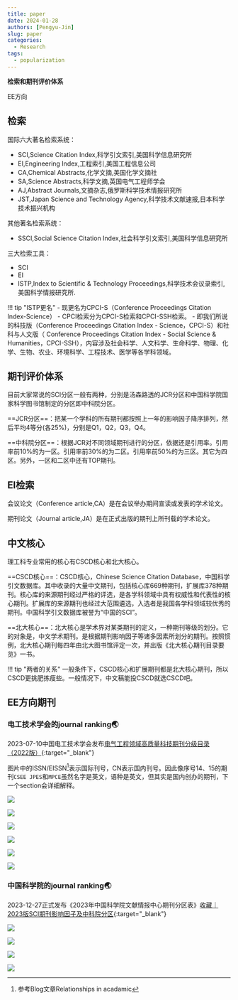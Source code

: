 ```yaml
---
title: paper
date: 2024-01-28
authors: [Pengyu-Jin]
slug: paper
categories:
  - Research
tags:
  - popularization
---
```


**检索和期刊评价体系**

EE方向

<!-- more -->

## 检索
国际六大著名检索系统：

- SCI,Science Citation Index,科学引文索引,美国科学信息研究所
- EI,Engineering Index,工程索引,美国工程信息公司
- CA,Chemical Abstracts,化学文摘,美国化学文摘社
- SA,Science Abstracts,科学文摘,英国电气工程师学会
- AJ,Abstract Journals,文摘杂志,俄罗斯科学技术情报研究所
- JST,Japan Science and Technology Agency,科学技术文献速报,日本科学技术振兴机构

其他著名检索系统：

- SSCI,Social Science Citation Index,社会科学引文索引,美国科学信息研究所

三大检索工具：

- SCI
- EI
- ISTP,Index to Scientific & Technology Proceedings,科学技术会议录索引,美国科学情报研究所.

!!! tip "ISTP更名"
    - 现更名为CPCI-S（Conference Proceedings Citation Index-Science）
    - CPCI检索分为CPCI-S检索和CPCI-SSH检索。
    - 即我们所说的科技版（Conference Proceedings Citation Index - Science，CPCI-S）和社科与人文版（ Conference Proceedings Citation Index - Social Science & Humanities，CPCI-SSH），内容涉及社会科学、人文科学、生命科学、物理、化学、生物、农业、环境科学、工程技术、医学等各学科领域。


## 期刊评价体系
目前大家常说的SCI分区一般有两种，分别是汤森路透的JCR分区和中国科学院国家科学图书馆制定的分区即中科院分区。

==JCR分区==：把某一个学科的所有期刊都按照上一年的影响因子降序排列，然后平均4等分(各25%)，分别是Q1，Q2，Q3，Q4。

==中科院分区==：根据JCR对不同领域期刊进行的分区，依据还是引用率。引用率前10%的为一区。引用率前30%的为二区。引用率前50%的为三区。其它为四区。另外，一区和二区中还有TOP期刊。

## EI检索
会议论文（Conference article,CA）是在会议举办期间宣读或发表的学术论文。

期刊论文（Journal article,JA）是在正式出版的期刊上所刊载的学术论文。


## 中文核心
理工科专业常用的核心有CSCD核心和北大核心。

==CSCD核心==：CSCD核心，Chinese Science Citation Database，中国科学引文数据库。其中收录的大量中文期刊，包括核心库669种期刊，扩展库378种期刊。核心库的来源期刊经过严格的评选，是各学科领域中具有权威性和代表性的核心期刊。扩展库的来源期刊也经过大范围遴选，入选者是我国各学科领域较优秀的期刊。中国科学引文数据库被誉为“中国的SCI”。

==北大核心==：北大核心是学术界对某类期刊的定义，一种期刊等级的划分。它的对象是，中文学术期刊。是根据期刊影响因子等诸多因素所划分的期刊。按照惯例，北大核心期刊每四年由北大图书馆评定一次，并出版《北大核心期刊目录要览》一书。

!!! tip "两者的关系"
    一般条件下，CSCD核心和扩展期刊都是北大核心期刊，所以CSCD更挑肥拣瘦些。一般情况下，中文稿能投CSCD就选CSCD吧。

## EE方向期刊
### 电工技术学会的journal ranking🌏
2023-07-10中国电工技术学会发布[电气工程领域高质量科技期刊分级目录（2022版）](https://www.ces.org.cn/html/report/23070728-1.htm){:target="_blank"}

图片中的ISSN/EISSN[^1]表示国际刊号，CN表示国内刊号。因此像序号14、15的期刊`CSEE JPES`和`MPCE`虽然名字是英文，语种是英文，但其实是国内创办的期刊，下一个section会详细解释。

[^1]:参考Blog文章Relationships in acadamic

![](https://cdn.jsdelivr.net/gh/Jin-Pengyu/image-bed/img/%E5%B1%8F%E5%B9%95%E6%88%AA%E5%9B%BE%202024-01-28%20103510.png)

![](https://cdn.jsdelivr.net/gh/Jin-Pengyu/image-bed/img/20240128111047.png)

![](https://cdn.jsdelivr.net/gh/Jin-Pengyu/image-bed/img/20240128111136.png)

![](https://cdn.jsdelivr.net/gh/Jin-Pengyu/image-bed/img/20240205004506.png)

![](https://cdn.jsdelivr.net/gh/Jin-Pengyu/image-bed/img/20240205004651.png)

![](https://cdn.jsdelivr.net/gh/Jin-Pengyu/image-bed/img/20240205004800.png)


### 中国科学院的journal ranking🌏
2023-12-27正式发布《2023年中国科学院文献情报中心期刊分区表》[收藏｜2023版SCI期刊影响因子及中科院分区](https://mp.weixin.qq.com/s/ZILlqI6PQIXH_Kp0iXWHtg){:target="_blank"}

![](https://cdn.jsdelivr.net/gh/Jin-Pengyu/image-bed/img/1.png)

![](https://cdn.jsdelivr.net/gh/Jin-Pengyu/image-bed/img/2.png)

![](https://cdn.jsdelivr.net/gh/Jin-Pengyu/image-bed/img/3.png)

![](https://cdn.jsdelivr.net/gh/Jin-Pengyu/image-bed/img/4.png)